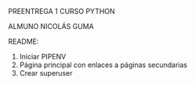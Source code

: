 PREENTREGA 1 CURSO PYTHON

ALMUNO NICOLÁS GUMA

README:

1) Iniciar PIPENV
2) Página principal con enlaces a páginas secundarias
3) Crear superuser
